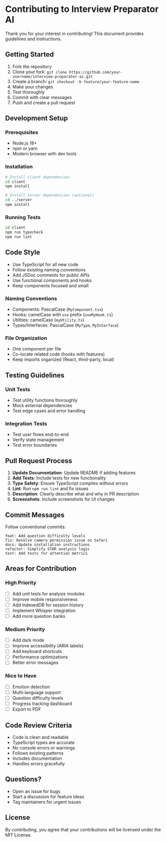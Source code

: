 # Contributing to Interview Preparator AI

Thank you for your interest in contributing! This document provides guidelines and instructions.

## Getting Started

1. Fork the repository
2. Clone your fork: `git clone https://github.com/your-username/interview-preparator-ai.git`
3. Create a branch: `git checkout -b feature/your-feature-name`
4. Make your changes
5. Test thoroughly
6. Commit with clear messages
7. Push and create a pull request

## Development Setup

### Prerequisites
- Node.js 18+
- npm or yarn
- Modern browser with dev tools

### Installation
```bash
# Install client dependencies
cd client
npm install

# Install server dependencies (optional)
cd ../server
npm install
```

### Running Tests
```bash
cd client
npm run typecheck
npm run lint
```

## Code Style

- Use TypeScript for all new code
- Follow existing naming conventions
- Add JSDoc comments for public APIs
- Use functional components and hooks
- Keep components focused and small

### Naming Conventions
- Components: PascalCase (`MyComponent.tsx`)
- Hooks: camelCase with `use` prefix (`useMyHook.ts`)
- Utilities: camelCase (`myUtility.ts`)
- Types/Interfaces: PascalCase (`MyType`, `MyInterface`)

### File Organization
- One component per file
- Co-locate related code (hooks with features)
- Keep imports organized (React, third-party, local)

## Testing Guidelines

### Unit Tests
- Test utility functions thoroughly
- Mock external dependencies
- Test edge cases and error handling

### Integration Tests
- Test user flows end-to-end
- Verify state management
- Test error boundaries

## Pull Request Process

1. **Update Documentation**: Update README if adding features
2. **Add Tests**: Include tests for new functionality
3. **Type Safety**: Ensure TypeScript compiles without errors
4. **Lint**: Run `npm run lint` and fix issues
5. **Description**: Clearly describe what and why in PR description
6. **Screenshots**: Include screenshots for UI changes

## Commit Messages

Follow conventional commits:

```
feat: Add question difficulty levels
fix: Resolve camera permission issue on Safari
docs: Update installation instructions
refactor: Simplify STAR analysis logic
test: Add tests for attention metrics
```

## Areas for Contribution

### High Priority
- [ ] Add unit tests for analysis modules
- [ ] Improve mobile responsiveness
- [ ] Add IndexedDB for session history
- [ ] Implement Whisper integration
- [ ] Add more question banks

### Medium Priority
- [ ] Add dark mode
- [ ] Improve accessibility (ARIA labels)
- [ ] Add keyboard shortcuts
- [ ] Performance optimizations
- [ ] Better error messages

### Nice to Have
- [ ] Emotion detection
- [ ] Multi-language support
- [ ] Question difficulty levels
- [ ] Progress tracking dashboard
- [ ] Export to PDF

## Code Review Criteria

- Code is clean and readable
- TypeScript types are accurate
- No console errors or warnings
- Follows existing patterns
- Includes documentation
- Handles errors gracefully

## Questions?

- Open an issue for bugs
- Start a discussion for feature ideas
- Tag maintainers for urgent issues

## License

By contributing, you agree that your contributions will be licensed under the MIT License.
